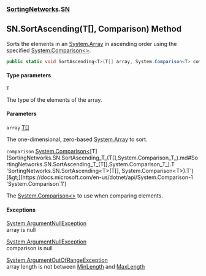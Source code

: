 ### [SortingNetworks](SortingNetworks.md 'SortingNetworks').[SN](SortingNetworks.SN.md 'SortingNetworks.SN')

## SN.SortAscending<T>(T[], Comparison<T>) Method

Sorts the elements in an [System.Array](https://docs.microsoft.com/en-us/dotnet/api/System.Array 'System.Array') in ascending order using the specified [System.Comparison&lt;&gt;](https://docs.microsoft.com/en-us/dotnet/api/System.Comparison-1 'System.Comparison`1').

```csharp
public static void SortAscending<T>(T[] array, System.Comparison<T> comparison);
```
#### Type parameters

<a name='SortingNetworks.SN.SortAscending_T_(T[],System.Comparison_T_).T'></a>

`T`

The type of the elements of the array.
#### Parameters

<a name='SortingNetworks.SN.SortAscending_T_(T[],System.Comparison_T_).array'></a>

`array` [T](SortingNetworks.SN.SortAscending_T_(T[],System.Comparison_T_).md#SortingNetworks.SN.SortAscending_T_(T[],System.Comparison_T_).T 'SortingNetworks.SN.SortAscending<T>(T[], System.Comparison<T>).T')[[]](https://docs.microsoft.com/en-us/dotnet/api/System.Array 'System.Array')

The one-dimensional, zero-based [System.Array](https://docs.microsoft.com/en-us/dotnet/api/System.Array 'System.Array') to sort.

<a name='SortingNetworks.SN.SortAscending_T_(T[],System.Comparison_T_).comparison'></a>

`comparison` [System.Comparison&lt;](https://docs.microsoft.com/en-us/dotnet/api/System.Comparison-1 'System.Comparison`1')[T](SortingNetworks.SN.SortAscending_T_(T[],System.Comparison_T_).md#SortingNetworks.SN.SortAscending_T_(T[],System.Comparison_T_).T 'SortingNetworks.SN.SortAscending<T>(T[], System.Comparison<T>).T')[&gt;](https://docs.microsoft.com/en-us/dotnet/api/System.Comparison-1 'System.Comparison`1')

The [System.Comparison&lt;&gt;](https://docs.microsoft.com/en-us/dotnet/api/System.Comparison-1 'System.Comparison`1') to use when comparing elements.

#### Exceptions

[System.ArgumentNullException](https://docs.microsoft.com/en-us/dotnet/api/System.ArgumentNullException 'System.ArgumentNullException')  
array is null

[System.ArgumentNullException](https://docs.microsoft.com/en-us/dotnet/api/System.ArgumentNullException 'System.ArgumentNullException')  
comparison is null

[System.ArgumentOutOfRangeException](https://docs.microsoft.com/en-us/dotnet/api/System.ArgumentOutOfRangeException 'System.ArgumentOutOfRangeException')  
array length is not between [MinLength](SortingNetworks.SN.MinLength.md 'SortingNetworks.SN.MinLength') and [MaxLength](SortingNetworks.SN.MaxLength.md 'SortingNetworks.SN.MaxLength')